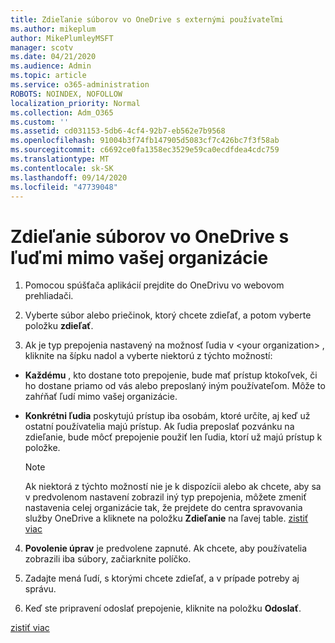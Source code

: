 ```yaml
---
title: Zdieľanie súborov vo OneDrive s externými používateľmi
ms.author: mikeplum
author: MikePlumleyMSFT
manager: scotv
ms.date: 04/21/2020
ms.audience: Admin
ms.topic: article
ms.service: o365-administration
ROBOTS: NOINDEX, NOFOLLOW
localization_priority: Normal
ms.collection: Adm_O365
ms.custom: ''
ms.assetid: cd031153-5db6-4cf4-92b7-eb562e7b9568
ms.openlocfilehash: 91004b3f74fb147905d5083cf7c426bc7f3f58ab
ms.sourcegitcommit: c6692ce0fa1358ec3529e59ca0ecdfdea4cdc759
ms.translationtype: MT
ms.contentlocale: sk-SK
ms.lasthandoff: 09/14/2020
ms.locfileid: "47739048"
---
```

# <a name="share-files-in-onedrive-with-people-outside-your-organization"></a>Zdieľanie súborov vo OneDrive s ľuďmi mimo vašej organizácie

1. Pomocou spúšťača aplikácií prejdite do OneDrivu vo webovom prehliadači. 
    
2. Vyberte súbor alebo priečinok, ktorý chcete zdieľať, a potom vyberte položku **zdieľať**. 
    
3. Ak je typ prepojenia nastavený na možnosť ľudia v \<your organization\> , kliknite na šípku nadol a vyberte niektorú z týchto možností: 
    
  - **Každému** , kto dostane toto prepojenie, bude mať prístup ktokoľvek, či ho dostane priamo od vás alebo preposlaný iným používateľom. Môže to zahŕňať ľudí mimo vašej organizácie. 
    
  - **Konkrétni ľudia** poskytujú prístup iba osobám, ktoré určíte, aj keď už ostatní používatelia majú prístup. Ak ľudia preposlať pozvánku na zdieľanie, bude môcť prepojenie použiť len ľudia, ktorí už majú prístup k položke. 
    
    > [!NOTE]
    > Ak niektorá z týchto možností nie je k dispozícii alebo ak chcete, aby sa v predvolenom nastavení zobrazil iný typ prepojenia, môžete zmeniť nastavenia celej organizácie tak, že prejdete do centra spravovania služby OneDrive a kliknete na položku **Zdieľanie** na ľavej table. [zistiť viac](https://go.microsoft.com/fwlink/?linkid=871961)
  
4. **Povolenie úprav** je predvolene zapnuté. Ak chcete, aby používatelia zobrazili iba súbory, začiarknite políčko. 
    
5. Zadajte mená ľudí, s ktorými chcete zdieľať, a v prípade potreby aj správu.
    
6. Keď ste pripravení odoslať prepojenie, kliknite na položku **Odoslať**. 
    
[zistiť viac](https://go.microsoft.com/fwlink/?linkid=871861)
  

